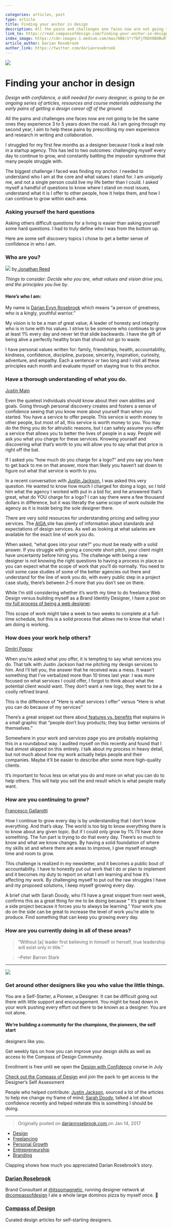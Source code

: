 ```yaml
---

categories: articles, post
type: article
title: Finding your anchor in design
description: All the pains and challenges one faces now are not going to be the same ones they experience 3 to 5 years down the road. As I am going through my second year, I aim to help these pains by prescribing my own experience and research in writing and collaboration.
link_to: https://read.compassofdesign.com/finding-your-anchor-in-design-2513044fe7e7
index_image: https://cdn-images-1.medium.com/max/800/1*rTbFjfKDV8BOBuRThbjm4Q.png
article_author: Darian Rosebrook
author_link: https://twitter.com/darianrosebrook
---
```

![](https://cdn-images-1.medium.com/max/800/1*rTbFjfKDV8BOBuRThbjm4Q.png)

# Finding your anchor in design

*Design with confidence, a skill needed for every designer, is going to be an
ongoing series of articles, resources and course materials addressing the early
pains of getting a design career off of the ground.*

All the pains and challenges one faces now are not going to be the same ones
they experience 3 to 5 years down the road. As I am going through my second
year, I aim to help these pains by prescribing my own experience and research in
writing and collaboration.

I struggled for my first few months as a designer because I took a lead role in
a startup agency. This has led to two outcomes: challenging myself every day to
continue to grow, and constantly battling the impostor syndrome that many people
struggle with.

The biggest challenge I faced was finding my anchor. I needed to understand who
I am at the core and what values I stand for. I am uniquely me, and not a single
person could live my life better than I could. I asked myself a handful of
questions to know where I stand on most issues, understand what it is I offer to
other people, how it helps them, and how I can continue to grow within each
area.

### Asking yourself the hard questions

Asking others difficult questions for a living is easier than asking yourself
some hard questions. I had to truly define who I was from the bottom up.

Here are some self discovery topics I chose to get a better sense of confidence
in who I am.

### Who are you?

![](https://cdn-images-1.medium.com/max/800/1*88UzOrBRE4FbTGQ9czL4NA.png)
<span class="figcaption_hack">by[ Jonathan Reed](https://unsplash.com/@jonathonreed)</span>

*Things to consider: Decide who you are, what values and vision drive you, and
the principles you live by*.

#### Here’s who I am:

My name is [Darian Evyn Rosebrook](https://twitter.com/darianrosebrook) which means “a
person of greatness, who is a kingly, youthful warrior.”

My vision is to be a man of great value; A leader of honesty and integrity who
is in tune with his values. I strive to be someone who continues to grow at
least 1% every day and never let that slide backwards. I have the gift of being
alive a perfectly healthy brain that should not go to waste.

I have personal values written for: family, friendships, health, accountability,
kindness, confidence, discipline, purpose, sincerity, inspiration, curiosity,
adventure, and empathy. Each a sentence or two long and I visit all these
principles each month and evaluate myself on staying true to this anchor.

### Have a thorough understanding of what you do.

<span class="figcaption_hack">[Justin Main](https://unsplash.com/@photified)</span>

Even the quietest individuals should know about their own abilities and goals.
Going through personal discovery creates and fosters a sense of confidence
seeing that you know more about yourself than when you started. You have a
service to offer people. This service is worth money to other people, but most
of all, this service is worth money to you. You may do the thing you do for
altruistic reasons, but I can safely assume you offer a service that allows you
to better the lives of people in a way. People will ask you what you charge for
these services. Knowing yourself and discovering what that’s worth to you will
allow you to say what that price is right off the bat.

If I asked you “how much do you charge for a logo?” and you say you have to get
back to me on that answer, more than likely you haven’t sat down to figure out
what that service is worth to you.

In a recent conversation with [Justin Jackson](http://twitter.com/mijustin), I
was asked this very question. He wanted to know how much I charged for doing a
logo, so I told him what the agency I worked with put in a bid for, and he
answered that’s great, what do YOU charge for a logo? I can say there were a few
thousand dollars in difference, but it was literally the same scope of work
outside the agency as it is inside being the sole designer there.

There are very solid resources for understanding pricing and selling your
services. The [AIGA
](http://www.aiga.org/aiga/content/tools-and-resources/design-business-and-ethics/)site
has plenty of information about standards and expectations of design services.
As well as looking at what salaries are available for the exact line of work you
do.

When asked, “what goes into your rate?” you must be ready with a solid answer.
If you struggle with giving a concrete short pitch, your client might have
uncertainty before hiring you. The challenge with being a new designer is not
knowing the right questions to having a process in place so you can expect what
the scope of work that you’ll do normally. You need to visit some case studies
of some of the better agencies out there and understand for the line of work you
do, with every public step in a project case study, there’s between 2–5 more
that you don’t see on there.

While I’m still considering whether it’s worth my time to do freelance Web
Design versus building myself as a Brand Identity Designer, I have a post on [my
full process of being a web
designer](https://darianrosebrook.com/archive/Web-Design-Work-Flow-for-2016).

This scope of work might take a week to two weeks to complete at a full-time
schedule, but this is a solid process that allows me to know that what I am
doing is working.

### How does your work help others?

<span class="figcaption_hack">[Dmitri Popov](https://unsplash.com/@dmpop)</span>

When you’re asked what you offer, it is tempting to say what services you do.
That talk with Justin Jackson had me pitching my design services to him. And
I’ll tell you, the answer that he received was a mess. It wasn’t something that
I’ve verbalized more than 10 times last year. I was more focused on what
services I could offer, I forgot to think about what the potential client would
want. They don’t want a new logo, they want to be a coolly refined brand.

This is the difference of “Here is what services I offer” versus “Here is what
you can do because of my services”

There’s a great snippet out there about[ features vs.
benefits](https://www.useronboard.com/features-vs-benefits/) that explains in a
small graphic that “people don’t buy products; they buy better versions of
themselves.”

Somewhere in your work and services page you are probably explaining this in a
roundabout way. I audited myself on this recently and found that I had almost
skipped on this entirely. I talk about my process in heavy detail, but not much
about how my work actually helps people and their companies. Maybe it’ll be
easier to describe after some more high-quality clients.

It’s important to focus less on what you do and more on what you can do to help
others. This will help you sell the end result which is what people really want.

### How are you continuing to grow?

<span class="figcaption_hack">[Francesco Gallarotti](https://unsplash.com/@gallarotti)</span>

How I continue to grow every day is by understanding that I don’t know
everything. And that’s okay. The world is too big to know everything there is to
know about any given topic. But if I could only grow by 1% I’ll have done
something. The fun part is trying to do that every day. There’s so much to know
and what we know changes. By having a solid foundation of where my skills sit
and where there are areas to improve, I give myself enough time and room to
grow.

This challenge is realized in my newsletter, and it becomes a public bout of
accountability. I have to honestly put out work that I do or plan to implement
and it becomes my duty to report on what I am learning and how it’s affecting my
work. By challenging myself to put out the raw struggles I have and my proposed
solutions, I keep myself growing every day.

A brief chat with Sarah Doody, who I’ll have a great snippet from next week,
confirms this as a great thing for me to be doing because “ It’s great to have a
side project because it forces you to always be learning.” Your work you do on
the side can be great to increase the level of work you’re able to produce. Find
something that can keep you growing every day.

### How are you currently doing in all of these areas?

> “Without [a] leader first believing in himself or herself, true leadership will
> exist only in title.”

> –Peter Barron Stark

*****

![](https://cdn-images-1.medium.com/max/800/1*mo7_gcoDhIhJHCOLPxMfLg.png)

### Get around other designers like you who value the little things.

You are a Self-Starter, a Pioneer, a Designer. It can be difficult going out
there with little support and encouragement. You might be head down in your work
pushing every effort out there to be known as a designer. You are not alone.

#### We’re building a community for the champions, the pioneers, the self start
designers like you.

Get weekly tips on how you can improve your design skills as well as access to
the Compass of Design Community.

Enrollment is free until we open the [Design with
Confidence](https://compassofdesign.com/course) course in July

[Check out the Compass of Design](https://compassofdesign.com/community/) and
join the pack to get access to the Designer’s Self Assessment

People who helped contribute: [Justin Jackson](https://justinjackson.ca/),
sourced a lot of the articles to help me change my frame of mind; [Sarah
Doody](https://twitter.com/sarahdoody), talked a lot about confidence recently
and helped reiterate this is something I should be doing.

*****

> Originally posted on [darianrosebrook.com
> ](https://darianrosebrook.com/archive/find-your-anchor)on Jan 14, 2017

* [Design](https://read.compassofdesign.com/tagged/design?source=post)
* [Freelancing](https://read.compassofdesign.com/tagged/freelancing?source=post)
* [Personal
Growth](https://read.compassofdesign.com/tagged/personal-growth?source=post)
* [Entrepreneurship](https://read.compassofdesign.com/tagged/entrepreneurship?source=post)
* [Branding](https://read.compassofdesign.com/tagged/branding?source=post)

Clapping shows how much you appreciated Darian Rosebrook’s story.

### [Darian Rosebrook](https://read.compassofdesign.com/@darianrosebrook)

Brand Consultant at [@itssomagnetic](http://twitter.com/itssomagnetic), running
designer network at [@compassofdesign](http://twitter.com/compassofdesign) I ate
a whole large dominos pizza by myself once. 🍕

### [Compass of Design](https://read.compassofdesign.com/?source=footer_card)

Curated design articles for self-starting designers.
